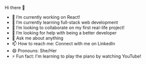   Hi there 👋



- 🔭 I’m currently working on React!
- 🌱 I’m currently learning full-stack web development
- 👯 I’m looking to collaborate on my first real-life project!
- 🤔 I’m looking for help with being a better developer
- 💬 Ask me about anything
- 📫 How to reach me: Connect with me on LinkedIn
- 😄 Pronouns: She/Her
- ⚡ Fun fact: I'm learning to play the piano by watching YouTube!

